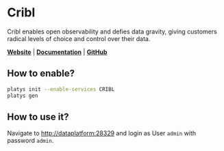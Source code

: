 # Cribl

Cribl enables open observability and defies data gravity, giving customers radical levels of choice and control over their data.

**[Website](https://cribl.io/)** | **[Documentation](https://docs.cribl.io/)** | **[GitHub](https://github.com/criblio/)**

## How to enable?

```bash
platys init --enable-services CRIBL
platys gen
```

## How to use it?

Navigate to <http://dataplatform:28329> and login as User `admin` with password `admin`. 
